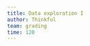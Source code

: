 ```yaml
---
title: Data exploration I
author: Thinkful
team: grading
time: 120
---
```


<jupyter notebook-name="modeling_data_exploration_part_1" course-code="DSBC" />
